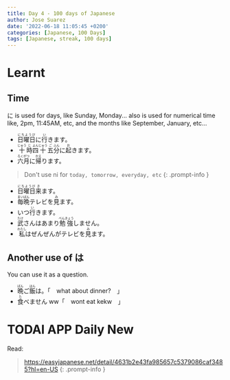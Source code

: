 ```yaml
---
title: Day 4 - 100 days of Japanese
author: Jose Suarez
date: '2022-06-18 11:05:45 +0200'
categories: [Japanese, 100 Days]
tags: [Japanese, streak, 100 days]
---
```


# Learnt

## Time

に is used for days, like Sunday, Monday... also is used for numerical time like, 2pm, 11:45AM, etc, and the months like September, January, etc...

* <ruby>日曜日<rp>(</rp><rt>にちようび</rt><rp>)</rp></ruby>に<ruby>行<rp>(</rp><rt>い</rt><rp>)</rp></ruby>きます。
* <ruby>十<rp>(</rp><rt>じゅう</rt><rp>)</rp></ruby><ruby>時<rp>(</rp><rt>じ</rt><rp>)</rp></ruby><ruby>四<rp>(</rp><rt>よん</rt><rp>)</rp></ruby><ruby>十<rp>(</rp><rt>じゅう</rt><rp>)</rp></ruby><ruby>五<rp>(</rp><rt>ご</rt><rp>)</rp></ruby><ruby>分<rp>(</rp><rt>ふん</rt><rp>)</rp></ruby>に<ruby>起<rp>(</rp><rt>お</rt><rp>)</rp></ruby>きます。
* <ruby>六月<rp>(</rp><rt>ろくがつ</rt><rp>)</rp></ruby>に<ruby>帰<rp>(</rp><rt>かえ</rt><rp>)</rp></ruby>ります。

> Don't use ni for `today, tomorrow, everyday, etc`
{: .prompt-info }

* <ruby>日曜日<rp>(</rp><rt>にちようび</rt><rp>)</rp></ruby><ruby>来<rp>(</rp><rt>き</rt><rp>)</rp></ruby>ます。
* <ruby>毎晩<rp>(</rp><rt>まいばん</rt><rp>)</rp></ruby>テレビを<ruby>見<rp>(</rp><rt>み</rt><rp>)</rp></ruby>ます。
* いつ<ruby>行<rp>(</rp><rt>い</rt><rp>)</rp></ruby>きます。
* <ruby>武<rp>(</rp><rt>たけ</rt><rp>)</rp></ruby>さんはあまり<ruby>勉強<rp>(</rp><rt>べんきょう</rt><rp>)</rp></ruby>しません。
* <ruby>私<rp>(</rp><rt>わたし</rt><rp>)</rp></ruby>はぜんぜんがテレビを<ruby>見<rp>(</rp><rt>み</rt><rp>)</rp></ruby>ます。

## Another use of は
You can use it as a question.

* <ruby>晩<rp>(</rp><rt>ばん</rt><rp>)</rp></ruby>ご<ruby>飯<rp>(</rp><rt>はん</rt><rp>)</rp></ruby>は。「　what about dinner?　」
* <ruby>食<rp>(</rp><rt>た</rt><rp>)</rp></ruby>べません ww「　wont eat kekw　」


# TODAI APP Daily New
Read: 

> https://easyjapanese.net/detail/4631b2e43fa985657c5379086caf3485?hl=en-US
{: .prompt-info }